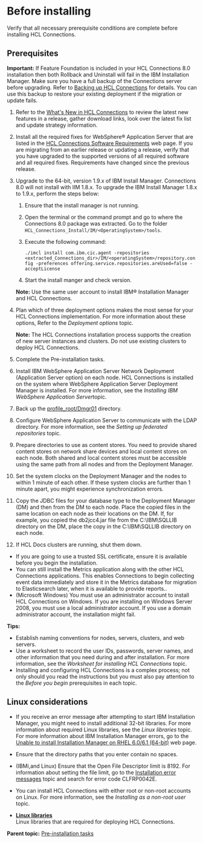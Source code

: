 # Before installing 

Verify that all necessary prerequisite conditions are complete before installing HCL Connections.

## Prerequisites 

**Important:** If Feature Foundation is included in your HCL Connections 8.0 installation then both Rollback and Uninstall will fail in the IBM Installation Manager. Make sure you have a full backup of the Connections server before upgrading. Refer to [Backing up HCL Connections](../migrate/t_back-up.md) for details. You can use this backup to restore your existing deployment if the migration or update fails.

1.  Refer to the [What's New in HCL Connections](../overview/i_ovr_r_whats_new.md) to review the latest new features in a release, gather download links, look over the latest fix list and update strategy information.
2.  Install all the required fixes for WebSphere® Application Server that are listed in the [HCL Connections Software Requirements](https://support.hcltechsw.com/csm?id=kb_article&sysparm_article=KB0073654) web page. If you are migrating from an earlier release or updating a release, verify that you have upgraded to the supported versions of all required software and all required fixes. Requirements have changed since the previous release.
3.  Upgrade to the 64-bit, version 1.9.x of IBM Install Manager. Connections 8.0 will not install with IIM 1.8.x. To upgrade the IBM Install Manager 1.8.x to 1.9.x, perform the steps below:

    1.  Ensure that the install manager is not running.
    2.  Open the terminal or the command prompt and go to where the Connections 8.0 package was extracted. Go to the folder `HCL_Connections_Install/IM/<OperatingSystem>/tools`.
    3.  Execute the following command:
       
        ``./imcl install com.ibm.cic.agent -repositories <extracted_Connections_dir>/IM/<operatingSystem>/repository.config -preferences offering.service.repositories.areUsed=false -acceptLicense``
    
    4.  Start the install manger and check version.

    **Note:** Use the same user account to install IBM® Installation Manager and HCL Connections.

4.  Plan which of three deployment options makes the most sense for your HCL Connections implementation. For more information about these options, Refer to the *Deployment options* topic.

    **Note:** The HCL Connections installation process supports the creation of new server instances and clusters. Do not use existing clusters to deploy HCL Connections.

5.  Complete the Pre-installation tasks.
6.  Install IBM WebSphere Application Server Network Deployment \(Application Server option\) on each node. HCL Connections is installed on the system where WebSphere Application Server Deployment Manager is installed. For more information, see the *Installing IBM WebSphere Application Server*topic.
7.  Back up the [profile\_root/Dmgr01](../plan/i_ovr_r_directory_conventions.md) directory.
8.  Configure WebSphere Application Server to communicate with the LDAP directory. For more information, see the *Setting up federated repositories* topic.
9.  Prepare directories to use as content stores. You need to provide shared content stores on network share devices and local content stores on each node. Both shared and local content stores must be accessible using the same path from all nodes and from the Deployment Manager.
10. Set the system clocks on the Deployment Manager and the nodes to within 1 minute of each other. If these system clocks are further than 1 minute apart, you might experience synchronization errors.
11. Copy the JDBC files for your database type to the Deployment Manager \(DM\) and then from the DM to each node. Place the copied files in the same location on each node as their locations on the DM. If, for example, you copied the db2jcc4.jar file from the C:\\IBM\\SQLLIB directory on the DM, place the copy in the C:\\IBM\\SQLLIB directory on each node.
12. If HCL Docs clusters are running, shut them down.

-   If you are going to use a trusted SSL certificate, ensure it is available before you begin the installation.
-   You can still install the Metrics application along with the other HCL Connections applications. This enables Connections to begin collecting event data immediately and store it in the Metrics database for migration to Elasticsearch later, when it is available to provide reports..
-   \(Microsoft Windows\) You must use an administrator account to install HCL Connections on Windows. If you are installing on Windows Server 2008, you must use a local administrator account. If you use a domain administrator account, the installation might fail.

**Tips:**

-   Establish naming conventions for nodes, servers, clusters, and web servers.
-   Use a worksheet to record the user IDs, passwords, server names, and other information that you need during and after installation. For more information, see the *Worksheet for installing HCL Connections* topic.
-   Installing and configuring HCL Connections is a complex process; not only should you read the instructions but you must also pay attention to the *Before you begin* prerequisites in each topic.

## Linux considerations 

-   If you receive an error message after attempting to start IBM Installation Manager, you might need to install additional 32-bit libraries. For more information about required Linux libraries, see the *Linux libraries* topic. For more information about IBM Installation Manager errors, go to the [Unable to install Installation Manager on RHEL 6.0/6.1 \(64-bit\)](https://www-304.ibm.com/support/docview.wss?uid=swg21459143) web page.
-   Ensure that the directory paths that you enter contain no spaces.
-   \(IBMi,and Linux\) Ensure that the Open File Descriptor limit is 8192. For information about setting the file limit, go to the [Installation error messages](../troubleshoot/r_error_codes_install.md) topic and search for error code CLFRP0042E.

-   You can install HCL Connections with either root or non-root accounts on Linux. For more information, see the *Installing as a non-root user* topic.

-   **[Linux libraries](../install/r_linux_libraries.md)**  
Linux libraries that are required for deploying HCL Connections.


**Parent topic:** [Pre-installation tasks](../install/c_preinstall_actions.md)

